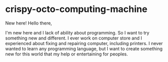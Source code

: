# crispy-octo-computing-machine
New here!
Hello there,

I'm new here and I lack of ability about programming. So I want to try something new and different. I ever work on computer store and I experienced about fixing and repairing computer, including printers. I never wanted to learn any programming language, but I want to create something new for this world that my help or entertaining for peoples.
